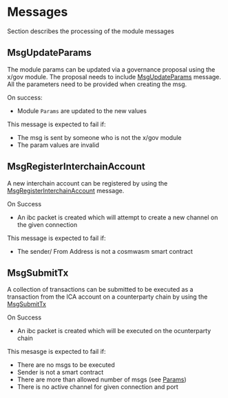 # Messages

Section describes the processing of the module messages

## MsgUpdateParams

The module params can be updated via a governance proposal using the x/gov module. The proposal needs to include [MsgUpdateParams](../../../proto/archway/cwica/v1/tx.proto#L76) message. All the parameters need to be provided when creating the msg.

On success: 
* Module `Params` are updated to the new values

This message is expected to fail if:
* The msg is sent by someone who is not the x/gov module
* The param values are invalid

## MsgRegisterInterchainAccount

A new interchain account can be registered by using the [MsgRegisterInterchainAccount](../../../proto/archway/cwica/v1/tx.proto#L29) message.

On Success
* An ibc packet is created which will attempt to create a new channel on the given connection

This message is expected to fail if:
* The sender/ From Address is not a cosmwasm smart contract

## MsgSubmitTx

A collection of transactions can be submitted to be executed as a transaction from the ICA account on a counterparty chain by using the [MsgSubmitTx](../../../proto/archway/cwica/v1/tx.proto#L47)

On Success
* An ibc packet is created which will be executed on the ocunterparty chain

This mesasge is expected to fail if:
* There are no msgs to be executed
* Sender is not a smart contract
* There are more than allowed number of msgs (see [Params](../../../proto/archway/cwica/v1/params.proto))
* There is no active channel for given connection and port 